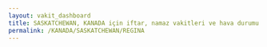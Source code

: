 ```yaml
---
layout: vakit_dashboard
title: SASKATCHEWAN, KANADA için iftar, namaz vakitleri ve hava durumu - ilçe/eyalet seç
permalink: /KANADA/SASKATCHEWAN/REGINA
---
```


<script type="text/javascript">
  var GLOBAL_COUNTRY = 'KANADA';
  var GLOBAL_CITY = 'SASKATCHEWAN';
  var GLOBAL_STATE = 'REGINA';
  var lat = 72;
  var lon = 21;
</script>
